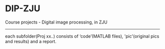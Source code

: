 # DIP-ZJU
Course projects - Digital image processing, in ZJU
___

each subfolder(Proj xx..) consists of ‘code’(MATLAB files), 'pic'(original pics and results) and a report.
